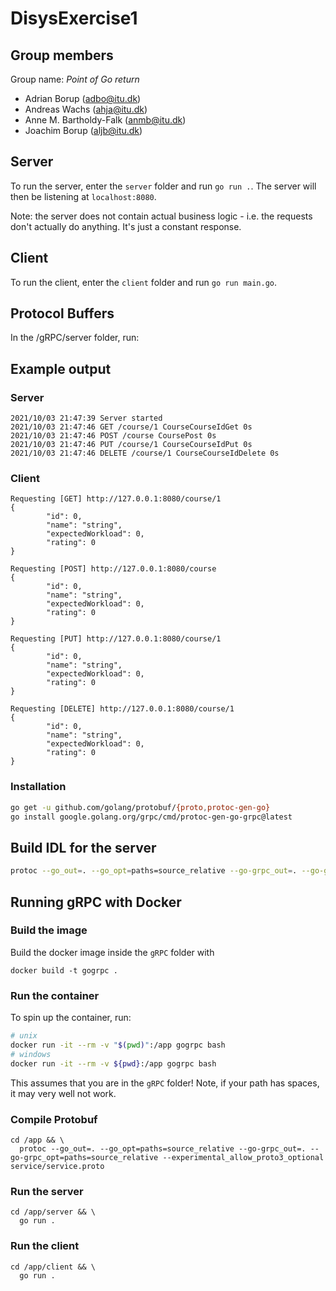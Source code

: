 # DisysExercise1
## Group members
Group name: *Point of Go return*

- Adrian Borup (adbo@itu.dk)
- Andreas Wachs (ahja@itu.dk)
- Anne M. Bartholdy-Falk (anmb@itu.dk)
- Joachim Borup (aljb@itu.dk)

## Server
To run the server, enter the `server` folder and run `go run .`. The server will then be listening at `localhost:8080`.

Note: the server does not contain actual business logic - i.e. the requests don't actually do anything. It's just a constant response.

## Client
To run the client, enter the `client` folder and run `go run main.go`.

## Protocol Buffers

In the /gRPC/server folder, run:

## Example output

### Server
```
2021/10/03 21:47:39 Server started
2021/10/03 21:47:46 GET /course/1 CourseCourseIdGet 0s
2021/10/03 21:47:46 POST /course CoursePost 0s
2021/10/03 21:47:46 PUT /course/1 CourseCourseIdPut 0s
2021/10/03 21:47:46 DELETE /course/1 CourseCourseIdDelete 0s
```

### Client
```
Requesting [GET] http://127.0.0.1:8080/course/1
{
        "id": 0,
        "name": "string",
        "expectedWorkload": 0,
        "rating": 0
}

Requesting [POST] http://127.0.0.1:8080/course
{
        "id": 0,
        "name": "string",
        "expectedWorkload": 0,
        "rating": 0
}

Requesting [PUT] http://127.0.0.1:8080/course/1
{
        "id": 0,
        "name": "string",
        "expectedWorkload": 0,
        "rating": 0
}

Requesting [DELETE] http://127.0.0.1:8080/course/1
{
        "id": 0,
        "name": "string",
        "expectedWorkload": 0,
        "rating": 0
}
```

### Installation

```bash
go get -u github.com/golang/protobuf/{proto,protoc-gen-go}
go install google.golang.org/grpc/cmd/protoc-gen-go-grpc@latest
```

## Build IDL for the server

```bash
protoc --go_out=. --go_opt=paths=source_relative --go-grpc_out=. --go-grpc_opt=paths=source_relative service.proto
```

## Running gRPC with Docker
### Build the image
Build the docker image inside the `gRPC` folder with
```
docker build -t gogrpc .
```

### Run the container
To spin up the container, run:
```bash
# unix
docker run -it --rm -v "$(pwd)":/app gogrpc bash
# windows
docker run -it --rm -v ${pwd}:/app gogrpc bash
```
This assumes that you are in the `gRPC` folder! Note, if your path has spaces, it may very well not work.

### Compile Protobuf
```
cd /app && \
  protoc --go_out=. --go_opt=paths=source_relative --go-grpc_out=. --go-grpc_opt=paths=source_relative --experimental_allow_proto3_optional service/service.proto
```

### Run the server
```
cd /app/server && \
  go run .
```

### Run the client
```
cd /app/client && \
  go run .
```
